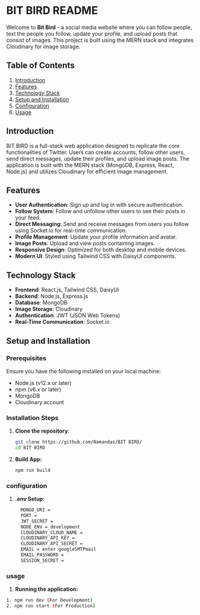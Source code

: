 # BIT BIRD README


Welcome to **Bit Bird** - a social media website where you can follow people, text the people you follow, update your profile, and upload posts that consist of images. This project is built using the MERN stack and integrates Cloudinary for image storage.

## Table of Contents

1. [Introduction](#introduction)
2. [Features](#features)
3. [Technology Stack](#technology-stack)
4. [Setup and Installation](#setup-and-installation)
5. [Configuration](#configuration)
6. [Usage](#usage)

## Introduction

BIT BIRD is a full-stack web application designed to replicate the core functionalities of Twitter. Users can create accounts, follow other users, send direct messages, update their profiles, and upload image posts. The application is built with the MERN stack (MongoDB, Express, React, Node.js) and utilizes Cloudinary for efficient image management.

## Features

- **User Authentication**: Sign up and log in with secure authentication.
- **Follow System**: Follow and unfollow other users to see their posts in your feed.
- **Direct Messaging**: Send and receive messages from users you follow using Socket.io for real-time communication.
- **Profile Management**: Update your profile information and avatar.
- **Image Posts**: Upload and view posts containing images.
- **Responsive Design**: Optimized for both desktop and mobile devices.
- **Modern UI**: Styled using Tailwind CSS with DaisyUI components.

## Technology Stack

- **Frontend**: React.js, Tailwind CSS, DaisyUI
- **Backend**: Node.js, Express.js
- **Database**: MongoDB
- **Image Storage**: Cloudinary
- **Authentication**: JWT (JSON Web Tokens)
- **Real-Time Communication**: Socket.io

## Setup and Installation

### Prerequisites

Ensure you have the following installed on your local machine:

- Node.js (v12.x or later)
- npm (v6.x or later)
- MongoDB
- Cloudinary account

### Installation Steps

1. **Clone the repository**:
   ```bash
   git clone https://github.com/Namandas/BIT BIRD/
   cd BIT BIRD
   
2. **Build App:**
   ```bash
   npm run build

### configuration

1. **.env Setup**:
   ```bash
     MONGO_URI =
     PORT =
     JWT_SECRET =
     NODE_ENV = development
     CLOUDINARY_CLOUD_NAME =
     CLOUDINARY_API_KEY =
     CLOUDINARY_API_SECRET =
     EMAIL = enter googleSMTPmail
     EMAIL_PASSWORD = 
     SESSION_SECRET = 

### usage

1. **Running the application:**
  ```bash
  1. npm run dev (For Development)
  2. npm run start (For Production)

